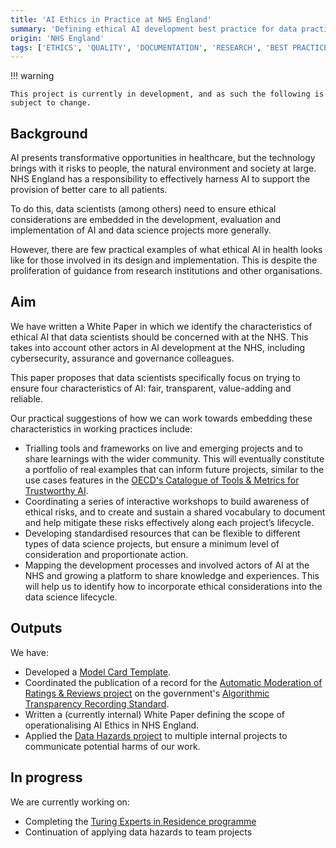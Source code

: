 ```yaml
---
title: 'AI Ethics in Practice at NHS England'
summary: 'Defining ethical AI development best practice for data practitioners in the NHS'
origin: 'NHS England'
tags: ['ETHICS', 'QUALITY', 'DOCUMENTATION', 'RESEARCH', 'BEST PRACTICE']
---
```

!!! warning

    This project is currently in development, and as such the following is subject to change.

## Background

AI presents transformative opportunities in healthcare, but the technology brings with it risks to people, the natural environment and society at large. NHS England has a responsibility to effectively harness AI to support the provision of better care to all patients.

To do this, data scientists (among others) need to ensure ethical considerations are embedded in the development, evaluation and implementation of AI and data science projects more generally.

However, there are few practical examples of what ethical AI in health looks like for those involved in its design and implementation. This is despite the proliferation of guidance from research institutions and other organisations.

## Aim

We have written a White Paper in which we identify the characteristics of ethical AI that data scientists should be concerned with at the NHS. This takes into account other actors in AI development at the NHS, including cybersecurity, assurance and governance colleagues.

This paper proposes that data scientists specifically focus on trying to ensure four characteristics of AI: fair, transparent, value-adding and reliable.

Our practical suggestions of how we can work towards embedding these characteristics in working practices include:

* Trialling tools and frameworks on live and emerging projects and to share learnings with the wider community. This will eventually constitute a portfolio of real examples that can inform future projects, similar to the use cases features in the [OECD's Catalogue of Tools & Metrics for Trustworthy AI](https://oecd.ai/en/catalogue/tool-use-cases).
* Coordinating a series of interactive workshops to build awareness of ethical risks, and to create and sustain a shared vocabulary to document and help mitigate these risks effectively along each project’s lifecycle.
* Developing standardised resources that can be flexible to different types of data science projects, but ensure a minimum level of consideration and proportionate action.
* Mapping the development processes and involved actors of AI at the NHS and growing a platform to share knowledge and experiences. This will help us to identify how to incorporate ethical considerations into the data science lifecycle.

## Outputs

We have:

* Developed a [Model Card Template](https://github.com/nhsengland/model-card).
* Coordinated the publication of a record for the [Automatic Moderation of Ratings & Reviews project](./ratings-and-reviews.md) on the government's [Algorithmic Transparency Recording Standard](https://www.gov.uk/algorithmic-transparency-records/nhs-england-nhs-dot-uk-reviews-automoderation-tool).
* Written a (currently internal) White Paper defining the scope of operationalising AI Ethics in NHS England.
* Applied the [Data Hazards project](https://datahazards.com/) to multiple internal projects to communicate potential harms of our work.

## In progress

We are currently working on:

* Completing the [Turing Experts in Residence programme](https://www.turing.ac.uk/turing-way-practitioners-hub/eirs)
* Continuation of applying data hazards to team projects
